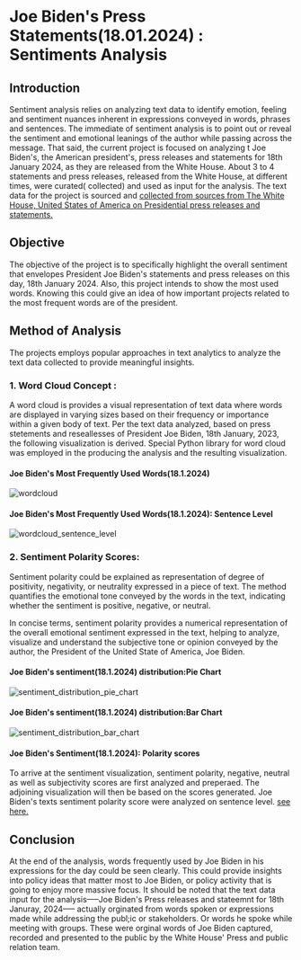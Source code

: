 # Joe Biden's Press Statements(18.01.2024) : Sentiments Analysis 
## Introduction
Sentiment analysis relies  on analyzing text data to identify emotion, feeling and sentiment  nuances inherent  in expressions conveyed in words, phrases and sentences. The immediate of sentiment analysis is to point out or reveal the  sentiment and  emotional leanings of the author while passing across the message.  That said, the current project is focused on analyzing t Joe Biden's, the American president's, press releases and  statements for 18th January 2024, as they are released from the White House. About 3 to 4 statements and press releases, released from the White House, at different times, were curated( collected) and used as input  for the analysis. The text data for the project is sourced and [collected from sources from The White House, United States of America on Presidential press releases and statements.](https://www.whitehouse.gov/)

## Objective
The objective of the project is to specifically highlight the overall sentiment that envelopes President Joe Biden's statements and press releases on this day, 18th January 2024. Also, this project intends to show the most used words. Knowing this could give an idea of  how important projects related to the most frequent words are of the president.

## Method of Analysis
The projects  employs popular approaches in text analytics to analyze the text data collected to provide meaningful insights. 

### 1. Word Cloud Concept : 
A word cloud is provides a visual representation of text data where words are displayed in varying sizes based on their frequency or importance within a given body of text. Per the text data analyzed, based on press stetements and reseallesses of President Joe Biden, 18th January, 2023, the following visualization is derived. Special Python library for word cloud was employed in the producing the analysis and the resulting visualization. 

#### Joe Biden's Most Frequently Used Words(18.1.2024)

![wordcloud](https://github.com/Gbenga-Akinyemi/American-s-01-sentiments.18.1.24/assets/102978818/c8811b4c-8f03-4877-a21b-26566f9986f2) 

#### Joe Biden's Most Frequently Used Words(18.1.2024): Sentence Level 

![wordcloud_sentence_level](https://github.com/Gbenga-Akinyemi/American-s-01-sentiments.18.1.24/assets/102978818/47d0f889-f4a4-411f-a8f9-406f985c5ff0)


### 2. Sentiment Polarity Scores:

Sentiment polarity could be explained as representation of  degree of positivity, negativity, or neutrality expressed in a piece of text.  The method quantifies the emotional tone conveyed by the words in the text, indicating whether the sentiment is positive, negative, or neutral. 

In concise terms, sentiment polarity provides a numerical representation of the overall emotional sentiment expressed in the text, helping to analyze, visualize  and understand the subjective tone or opinion conveyed by the author, the President of the United State of America, Joe Biden. 

#### Joe Biden's sentiment(18.1.2024) distribution:Pie Chart

![sentiment_distribution_pie_chart](https://github.com/Gbenga-Akinyemi/American-s-01-sentiments.18.1.24/assets/102978818/851239c3-5632-4822-8f2f-b866c47873a5)

#### Joe Biden's sentiment(18.1.2024) distribution:Bar Chart 

![sentiment_distribution_bar_chart](https://github.com/Gbenga-Akinyemi/American-s-01-sentiments.18.1.24/assets/102978818/ed7fe5ad-5a6f-44ff-ba2d-f172f36d5e66) 

#### Joe Biden's Sentiment(18.1.2024): Polarity scores
To arrive at  the sentiment visualization, sentiment  polarity, negative, neutral as well as subjectivity scores are first  analyzed and preperaed. The adjoining visualization will then be based on the scores generated.  Joe Biden's texts sentiment polarity score  were  analyzed on sentence level. [see here.](https://github.com/Gbenga-Akinyemi/American-s-01-sentiments.18.1.24/blob/main/sentiment_analysis_results.csv) 

## Conclusion 

At the end of the analysis, words frequently used by Joe Biden in his expressions for the day could be seen clearly. This could provide insights into policy ideas that matter most to Joe Biden, or policy activity that is going to enjoy  more massive focus. It should be  noted that the text data input for the analysis–––Joe Biden's Press releases and stateemnt for 18th Januray, 2024––– actually orginated from words spoken or expressions made while addressing the publ;ic or stakeholders. Or words he spoke while meeting with groups. These were orginal words of Joe Biden captured, recorded and presented to the public  by the White House' Press and public relation team.



